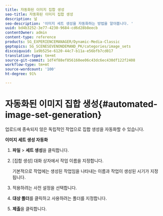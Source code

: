 ```yaml
---
title: 자동화된 이미지 집합 생성
seo-title: 자동화된 이미지 집합 생성
description: 널
seo-description: '이미지 세트 생성을 자동화하는 방법을 알아봅니다. '
uuid: bd4b3252-3e77-4230-9684-cd6d28b8eecb
contentOwner: admin
content-type: reference
products: SG_EXPERIENCEMANAGER/Dynamic-Media-Classic
geptopics: SG_SCENESEVENONDEMAND_PK/categories/image_sets
discoiquuid: 1a9b525e-6120-44c7-b11a-e56bfb7cd017
translation-type: tm+mt
source-git-commit: 1df4f88ef856160ee06c43dc6ec430df122f2408
workflow-type: tm+mt
source-wordcount: '100'
ht-degree: 91%

---
```



# 자동화된 이미지 집합 생성{#automated-image-set-generation}

<!-- 

Comment Type: remark
Last Modified By: 
Last Modified Date: 

<p>New for 6.5</p>

 -->

업로드에 종속되지 않은 독립적인 작업으로 집합 생성을 자동화할 수 있습니다.

**이미지 세트 생성 자동화**

1. **파일** > **세트 생성**&#x200B;을 클릭합니다.
1. [집합 생성] 대화 상자에서 작업 이름을 지정합니다.

   기본적으로 작업에는 생성된 작업임을 나타내는 이름과 작업이 생성된 시기가 지정됩니다.

1. 적용하려는 사전 설정을 선택합니다.
1. **대상 폴더**&#x200B;를 클릭하고 사용하려는 폴더를 지정합니다.
1. **제출**&#x200B;을 클릭합니다.

